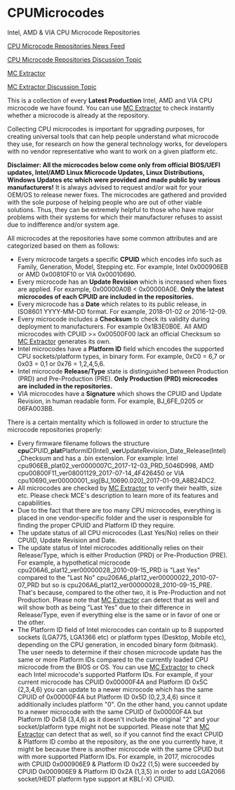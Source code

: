 # CPUMicrocodes
Intel, AMD &amp; VIA CPU Microcode Repositories

[CPU Microcode Repositories News Feed](https://twitter.com/platomaniac)

[CPU Microcode Repositories Discussion Topic](https://www.win-raid.com/t3355f47-Intel-AMD-amp-VIA-CPU-Microcode-Repositories.html)

[MC Extractor](https://github.com/platomav/MCExtractor)

[MC Extractor Discussion Topic](https://www.win-raid.com/t2199f47-MC-Extractor-Intel-AMD-VIA-amp-Freescale-Microcode-Extraction-Tool-Discussion.html)

This is a collection of every **Latest Production** Intel, AMD and VIA CPU microcode we have found. You can use [MC Extractor](https://github.com/platomav/MCExtractor) to check instantly whether a microcode is already at the repository.

Collecting CPU microcodes is important for upgrading purposes, for creating universal tools that can help people understand what microcode they use, for research on how the general technology works, for developers with no vendor representative who want to work on a given platform etc.

**Disclaimer: All the microcodes below come only from official BIOS/UEFI updates, Intel/AMD Linux Microcode Updates, Linux Distributions, Windows Updates etc which were provided and made public by various manufacturers!** It is always advised to request and/or wait for your OEM/OS to release newer fixes. The microcodes are gathered and provided with the sole purpose of helping people who are out of other viable solutions. Thus, they can be extremely helpful to those who have major problems with their systems for which their manufacturer refuses to assist due to indifference and/or system age.

All microcodes at the repositories have some common attributes and are categorized based on them as follows:

- Every microcode targets a specific **CPUID** which encodes info such as Family, Generation, Model, Stepping etc. For example, Intel 0x000906EB or AMD 0x00810F10 or VIA 0x00010690.
- Every microcode has an **Update Revision** which is increased when fixes are applied. For example, 0x00000A0B < 0x00000A0E. **Only the latest microcodes of each CPUID are included in the repositories.**
- Every microcode has a **Date** which relates to its public release, in ISO8601 YYYY-MM-DD format. For example, 2018-01-02 or 2016-12-09.
- Every microcode includes a **Checksum** to check its validity during deployment to manufacturers. For example 0x1B3E0B0E. All AMD microcodes with CPUID >= 0x00500F00 lack an official Checksum so [MC Extractor](https://github.com/platomav/MCExtractor) generates its own.
- Intel microcodes have a **Platform ID** field which encodes the supported CPU sockets/platform types, in binary form. For example, 0xC0 = 6,7 or 0x03 = 0,1 or 0x76 = 1,2,4,5,6.
- Intel microcode **Release/Type** state is distinguished between Production (PRD) and Pre-Production (PRE). **Only Production (PRD) microcodes are included in the repositories.**
- VIA microcodes have a **Signature** which shows the CPUID and Update Revision, in human readable form. For example, BJ_6FE_0205 or 06FA003BB.

There is a certain mentality which is followed in order to structure the microcode repositories properly:

- Every firmware filename follows the structure **cpu**CPUID_**plat**PlatformID(Intel)_**ver**UpdateRevision_Date_Release(Intel)_Checksum and has a .bin extension. For example: Intel cpu906EB_plat02_ver0000007C_2017-12-03_PRD_5046D998, AMD cpu00800F11_ver08001129_2017-07-14_4F426450 or VIA cpu10690_ver00000001_sig[BJ_10690.020]_2017-01-09_A8B24DC2.
- All microcodes are checked by [MC Extractor](https://github.com/platomav/MCExtractor) to verify their health, size etc. Please check MCE's description to learn more of its features and capabilities.
- Due to the fact that there are too many CPU microcodes, everything is placed in one vendor-specific folder and the user is responsible for finding the proper CPUID and Platform ID they require.
- The update status of all CPU microcodes (Last Yes/No) relies on their CPUID, Update Revision and Date.
- The update status of Intel microcodes additionally relies on their Release/Type, which is either Production (PRD) or Pre-Production (PRE). For example, a hypothetical microcode cpu206A6_plat12_ver00000028_2010-09-15_PRD is "Last Yes" compared to the "Last No" cpu206A6_plat12_ver00000022_2010-07-07_PRD but so is cpu206A6_plat12_ver00000028_2010-09-15_PRE. That's because, compared to the other two, it is Pre-Production and not Production. Please note that [MC Extractor](https://github.com/platomav/MCExtractor) can detect that as well and will show both as being "Last Yes" due to their difference in Release/Type, even if everything else is the same or in favor of one or the other.
- The Platform ID field of Intel microcodes can contain up to 8 supported sockets (LGA775, LGA1366 etc) or platform types (Desktop, Mobile etc), depending on the CPU generation, in encoded binary form (bitmask). The user needs to determine if their chosen microcode update has the same or more Platform IDs compared to the currently loaded CPU microcode from the BIOS or OS. You can use [MC Extractor](https://github.com/platomav/MCExtractor) to check each Intel microcode's supported Platform IDs. For example, if your current microcode has CPUID 0x00000F4A and Platform ID 0x5C (2,3,4,6) you can update to a newer microcode which has the same CPUID of 0x00000F4A but Platform ID 0x5D (0,2,3,4,6) since it additionally includes platform "0". On the other hand, you cannot update to a newer microcode with the same CPUID of 0x00000F4A but Platform ID 0x58 (3,4,6) as it doesn't include the original "2" and your socket/platform type might not be supported. Please note that [MC Extractor](https://github.com/platomav/MCExtractor) can detect that as well, so if you cannot find the exact CPUID & Platform ID combo at the repository, as the one you currently have, it might be because there is another microcode with the same CPUID but with more supported Platform IDs. For example, in 2017, microcodes with CPUID 0x000906E9 & Platform ID 0x22 (1,5) were succeeded by CPUID 0x000906E9 & Platform ID 0x2A (1,3,5) in order to add LGA2066 socket/HEDT platform type support at KBL(-X) CPUID.